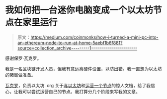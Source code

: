 # 我如何把一台迷你电脑变成一个以太坊节点在家里运行

> 原文：<https://medium.com/coinmonks/how-i-turned-a-mini-pc-into-an-ethereum-node-to-run-at-home-5aebf1b6f881?source=collection_archive---------1----------------------->

感谢保罗·瓦克罗。

我是一名区块链开发人员，但我有意远离硬件设置，以防出错。我一直想为以太坊的赌局做准备。

[瓦克罗](https://twitter.com/wackerow)，负责以太坊. org 关于[与以太坊](https://ethereum.org/en/staking/)和[运营一个节点](https://ethereum.org/en/run-a-node/)的惊人文档，给了我信心，让我可以尝试运营自己的节点。我打算分几个阶段来写我的文章。